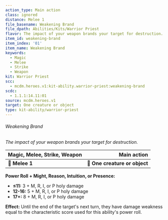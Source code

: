 ```yaml
---
action_type: Main action
class: ignored
distance: Melee 1
file_basename: Weakening Brand
file_dpath: Abilities/Kits/Warrior Priest
flavor: The impact of your weapon brands your target for destruction.
item_id: weakening-brand
item_index: '01'
item_name: Weakening Brand
keywords:
  - Magic
  - Melee
  - Strike
  - Weapon
kit: Warrior Priest
scc:
  - mcdm.heroes.v1:kit-ability.warrior-priest:weakening-brand
scdc:
  - 1.1.1:14.11:01
source: mcdm.heroes.v1
target: One creature or object
type: kit-ability/warrior-priest
---
```


###### Weakening Brand

*The impact of your weapon brands your target for destruction.*

| **Magic, Melee, Strike, Weapon** |               **Main action** |
| -------------------------------- | ----------------------------: |
| **📏 Melee 1**                   | **🎯 One creature or object** |

**Power Roll + Might, Reason, Intuition, or Presence:**

- **≤11:** 3 + M, R, I, or P holy damage
- **12-16:** 5 + M, R, I, or P holy damage
- **17+:** 8 + M, R, I, or P holy damage

**Effect:** Until the end of the target's next turn, they have damage weakness equal to the characteristic score used for this ability's power roll.

